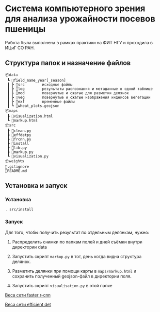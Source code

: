 ﻿# Система компьютерного зрения для анализа урожайности посевов пшеницы

Работа была выполнена в рамках практики на ФИТ НГУ и проходила в ИЦиГ СО РАН.






## Структура папок и назначение файлов

```
📦data
 ┗ 📂field_name_year[_season]
 ┃ ┣ 📂src        исходные файлы
 ┃ ┣ 📂log        результаты распознания и метаданные в одной таблице
 ┃ ┣ 📂mod        повернутые и сжатые для разметки делянок
 ┃ ┣ 📂veg        повернутые и сжатые изображения индексов вегетации
 ┃ ┣ 📂exf        временные файлы
 ┃ ┗ 📜wheat_plots.geojson
📦maps
 ┣ 📜visualization.html
 ┗ 📜markup.html
📦src
 ┣ 📜clean.py
 ┣ 📜effdetpy
 ┣ 📜frcnn.py
 ┣ 📜install
 ┣ 📜lib.py
 ┣ 📜markup.py
 ┗ 📜visualization.py
📦weights
📜.gitignore
📜README.md
```

<!-- field_name_year может содержать в конце номер сезона, если в году несколько урожаев. 

wheat_plots.geojson размечается вручную 1 раз за сезон. -->




## Установка и запуск

### Установка

```
. src/install
```

### Запуск

Для того, чтобы получить результат по отдельным делянкам, нужно:

1. Распределить снимки по папкам полей и дней съёмки внутри директории data

2. Запустить скрипт ```markup.py``` в тот, день когда видна структура делянок.

3. Разметить делянки при помощи карты в ```maps/markup.html``` и сохранить полученный geojson-файл в директории поля.

4. Запустить скрипт ```visualisation.py``` в этой папке




[Веса сети faster r-cnn](
https://www.kaggle.com/dataset/7d5f1ed9454c848ecb909c109c6fa8e573ea4de299e249c79edc6f47660bf4c5?select=fasterrcnn_resnet50_fpn_best.pth
)

[Веса сети efficient det](
https://www.kaggle.com/shonenkov/inference-efficientdet/data?select=fold0-best-all-states.bin
)